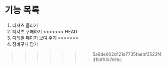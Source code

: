 # 기능 목록

1. 티셔츠 올리기
2. 티셔츠 구매하기
<<<<<<< HEAD
3. 디테일 페이지 보여 주기
=======
3. 장바구니 담기
>>>>>>> 5a6de602d121a7735faebf3523f43159f057616c

